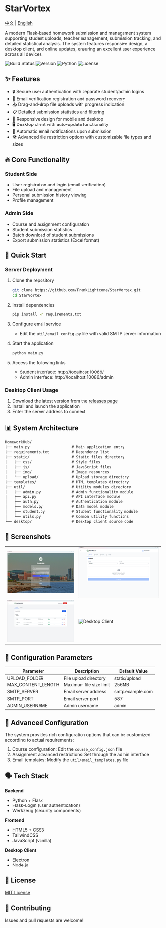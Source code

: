 # StarVortex
[中文](README_zh.md) | [English](README.md)

A modern Flask-based homework submission and management system supporting student uploads, teacher management, submission tracking, and detailed statistical analysis. The system features responsive design, a desktop client, and online updates, ensuring an excellent user experience across all devices.

![Build Status](https://img.shields.io/badge/build-passing-brightgreen)
![Version](https://img.shields.io/badge/version-1.4.2-blue)
![Python](https://img.shields.io/badge/python-3.9%2B-blue)
![License](https://img.shields.io/badge/license-MIT-green)

## ✨ Features

- 🔒 Secure user authentication with separate student/admin logins
- 📧 Email verification registration and password recovery
- 📤 Drag-and-drop file uploads with progress indication
- 📋 Detailed submission statistics and filtering
- 📱 Responsive design for mobile and desktop
- 🖥️ Desktop client with auto-update functionality
- 📨 Automatic email notifications upon submission
- 🛠️ Advanced file restriction options with customizable file types and sizes

## 🔥 Core Functionality

### Student Side

- User registration and login (email verification)
- File upload and management
- Personal submission history viewing
- Profile management

### Admin Side

- Course and assignment configuration
- Student submission statistics
- Batch download of student submissions
- Export submission statistics (Excel format)

## 🚀 Quick Start

### Server Deployment

1. Clone the repository
   ```bash
   git clone https://github.com/FrankLightcone/StarVortex.git
   cd StarVortex
   ```

2. Install dependencies
   ```bash
   pip install -r requirements.txt
   ```

3. Configure email service
   - Edit the `util/email_config.py` file with valid SMTP server information

4. Start the application
   ```bash
   python main.py
   ```

5. Access the following links
   - Student interface: http://localhost:10086/
   - Admin interface: http://localhost:10086/admin

### Desktop Client Usage

1. Download the latest version from the [releases page](https://github.com/FrankLightcone/StarVortex/releases)
2. Install and launch the application
3. Enter the server address to connect

## 📊 System Architecture

```
HomeworkHub/
├── main.py                   # Main application entry
├── requirements.txt          # Dependency list
├── static/                   # Static files directory
│   ├── css/                  # Style files
│   ├── js/                   # JavaScript files
│   ├── img/                  # Image resources
│   └── upload/               # Upload storage directory
├── templates/                # HTML templates directory
├── util/                     # Utility modules directory
│   ├── admin.py              # Admin functionality module
│   ├── api.py                # API interface module
│   ├── auth.py               # Authentication module
│   ├── models.py             # Data model module
│   ├── student.py            # Student functionality module
│   └── utils.py              # Common utility functions
└── desktop/                  # Desktop client source code
```

## 📸 Screenshots

<table>
  <tr>
    <td><img src="./screenshot/login.png" alt="Login Interface" width="100%"></td>
    <td><img src="./screenshot/upload.png" alt="Student Upload Interface" width="100%"></td>
  </tr>
  <tr>
    <td><img src="./screenshot/admin.png" alt="Admin Interface" width="100%"></td>
    <td><img src="./screenshot/client" alt="Desktop Client" width="100%"></td>
  </tr>
</table>

## 📝 Configuration Parameters

| Parameter | Description | Default Value |
|-----------|-------------|---------------|
| UPLOAD_FOLDER | File upload directory | static/upload |
| MAX_CONTENT_LENGTH | Maximum file size limit | 256MB |
| SMTP_SERVER | Email server address | smtp.example.com |
| SMTP_PORT | Email server port | 587 |
| ADMIN_USERNAME | Admin username | admin |

## 🔧 Advanced Configuration

The system provides rich configuration options that can be customized according to actual requirements:

1. Course configuration: Edit the `course_config.json` file
2. Assignment advanced restrictions: Set through the admin interface
3. Email templates: Modify the `util/email_templates.py` file

## 🗣️ Tech Stack

**Backend**
- Python + Flask
- Flask-Login (user authentication)
- Werkzeug (security components)

**Frontend**
- HTML5 + CSS3
- TailwindCSS
- JavaScript (vanilla)

**Desktop Client**
- Electron
- Node.js

## 📄 License

[MIT License](LICENSE)

## 👥 Contributing

Issues and pull requests are welcome!